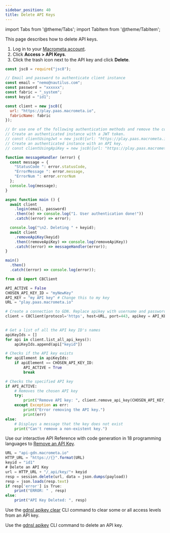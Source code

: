 ```yaml
---
sidebar_position: 40
title: Delete API Keys
---
```


import Tabs from '@theme/Tabs';
import TabItem from '@theme/TabItem';

This page describes how to delete API keys.

<Tabs groupId="operating-systems">
<TabItem value="console" label="Web Console">

1. Log in to your [Macrometa account](https://auth-play.macrometa.io/).
1. Click **Access > API Keys**.
1. Click the trash icon next to the API key and click **Delete**.

</TabItem>
<TabItem value="js" label="Javascript">

```js
const jsc8 = require("jsc8");

// Email and password to authenticate client instance
const email = "nemo@nautilus.com";
const password = "xxxxxx";
const fabric = "_system";
const keyid = "id1";

const client = new jsc8({
  url: "https://play.paas.macrometa.io",
  fabricName: fabric
});

// Or use one of the following authentication methods and remove the commenting.
// Create an authenticated instance with a JWT token.
// const clientUsingJwt = new jsc8({url: "https://play.paas.macrometa.io" , token: "XXXX" , fabricName: fabric});
// Create an authenticated instance with an API key.
// const clientUsingApiKey = new jsc8({url: "https://play.paas.macrometa.io" , apiKey: "XXXX" , fabricName: fabric });

function messageHandler (error) {
  const message = {
    "StatusCode ": error.statusCode,
    "ErrorMessage ": error.message,
    "ErrorNum ": error.errorNum
  };
  console.log(message);
}

async function main () {
  await client
    .login(email, password)
    .then((e) => console.log("1. User authentication done!"))
    .catch((error) => error);

  console.log("\n2. Deleting " + keyid);
  await client
    .removeApiKey(keyid)
    .then((removeApiKey) => console.log(removeApiKey))
    .catch((error) => messageHandler(error));
}

main()
  .then()
  .catch((error) => console.log(error));
```

</TabItem>
<TabItem value="py" label="Python">

```py
from c8 import C8Client

API_ACTIVE = False
CHOSEN_API_KEY_ID = "myNewKey"
API_KEY = "my API key" # Change this to my key
URL = "play.paas.macrometa.io"

# Create a connection to GDN. Replace apikey with username and password if needed
client = C8Client(protocol='https', host=URL, port=443, apikey = API_KEY)

                        
# Get a list of all the API key ID's names
apiKeyIds = []
for api in client.list_all_api_keys():
    apiKeyIds.append(api["keyid"])

# Checks if the API key exists
for apiElement in apiKeyIds:
    if apiElement == CHOSEN_API_KEY_ID:
        API_ACTIVE = True
        break

# Checks the specified API key
if API_ACTIVE:
    # Removes the chosen API key
    try:
        print("Remove API key: ", client.remove_api_key(CHOSEN_API_KEY_ID))
    except Exception as err:
        print("Error removing the API key.")
        print(err)
else:
    # Displays a message that the key does not exist
    print("Can't remove a non-existent key.")
```

</TabItem>
<TabItem value="RA" label="REST API">

Use our interactive API Reference with code generation in 18 programming languages to [Remove an API Key](https://www.macrometa.com/docs/api#/operations/RemoveApiKey).

```js
URL = "api-gdn.macrometa.io"
HTTP_URL = "https://{}".format(URL)
keyid = "id1"
# Delete an API Key
url = HTTP_URL + "/_api/key/"+ keyid
resp = session.delete(url, data = json.dumps(payload))
resp = json.loads(resp.text)
if resp['error'] is True:
    print("ERROR: " , resp)
else:
    print("API Key Deleted: ", resp)
```

</TabItem>
<TabItem value="cli" label="CLI">

Use the [gdnsl apikey clear](../../developer-hub/cli/api-key-cli#gdnsl-apikey-clear) CLI command to clear some or all access levels from an API key.

Use the [gdnsl apikey](../../developer-hub/cli/api-key-cli) CLI command to delete an API key.

</TabItem>
</Tabs>
